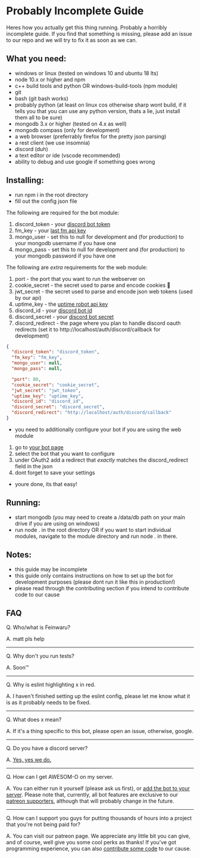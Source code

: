 # Probably Incomplete Guide

Heres how you actually get this thing running. Probably a horribly incomplete guide. If you find that something is missing, please add an issue to our repo and we will try to fix it as soon as we can.

## What you need:
- windows or linux (tested on windows 10 and ubuntu 18 lts)
- node 10.x or higher and npm
- c++ build tools and python OR windows-build-tools (npm module)
- git
- bash (git bash works)
- probably python (at least on linux cos otherwise sharp wont build, if it tells you that you can use any python version, thats a lie, just install them all to be sure)
- mongodb 3.x or higher (tested on 4.x as well)
- mongodb compass (only for development)
- a web browser (preferrably firefox for the pretty json parsing)
- a rest client (we use insomnia)
- discord (duh)
- a text editor or ide (vscode recommended)
- ability to debug and use google if something goes wrong

## Installing:
- run npm i in the root directory
- fill out the config json file

The following are required for the bot module:
1. discord_token - your [discord bot token](https://discordapp.com/developers/applications/)
1. fm_key - your [last fm api key](https://www.last.fm/api)
1. mongo_user - set this to null for development and (for production) to your mongodb username if you have one
1. mongo_pass - set this to null for development and (for production) to your mongodb password if you have one

The following are *extra* requirements for the web module:
1. port - the port that you want to run the webserver on
1. cookie_secret - the secret used to parse and encode cookies :cookie:
1. jwt_secret - the secret used to parse and encode json web tokens (used by our api)
1. uptime_key - the [uptime robot api key](https://uptimerobot.com/api)
1. discord_id - your [discord bot id](https://discordapp.com/developers/applications/)
1. discord_secret - your [discord bot secret](https://discordapp.com/developers/applications/)
1. discord_redirect - the page where you plan to handle discord oauth redirects (set it to http://localhost/auth/discord/callback for development)
```json
{
  "discord_token": "discord_token",
  "fm_key": "fm_key",
  "mongo_user": null,
  "mongo_pass": null,

  "port": 80,
  "cookie_secret": "cookie_secret",
  "jwt_secret": "jwt_token",
  "uptime_key": "uptime_key",
  "discord_id": "discord_id",
  "discord_secret": "discord_secret",
  "discord_redirect": "http://localhost/auth/discord/callback"
}

```
- you need to additionally configure your bot if you are using the web module

1. go to [your bot page](https://discordapp.com/developers/applications/)
1. select the bot that you want to configure
1. under OAuth2 add a redirect that *exactly* matches the discord_redirect field in the json
1. dont forget to save your settings

- youre done, its that easy!


## Running:
- start mongodb (you may need to create a /data/db path on your main drive if you are using on windows)
- run node . in the root directory OR if you want to start individual modules, navigate to the module directory and run node . in there.

## Notes:
- this guide may be incomplete
- this guide only contains instructions on how to set up the bot for development purposes (please dont run it like this in production!)
- please read through the contributing section if you intend to contribute code to our cause

## FAQ
Q. Who/what is Feinwaru?

A. matt pls help

***
Q. Why don't you run tests?

A. Soon:tm:

***
Q. Why is eslint highlighting x in red.

A. I haven't finished setting up the eslint config, please let me know what it is as it probably needs to be fixed.

***
Q. What does x mean?

A. If it's a thing specific to this bot, please open an issue, otherwise, google.

***
Q. Do you have a discord server?

A. [Yes, yes we do.](https://discord.feinwaru.com)

***
Q. How can I get AWESOM-O on my server.

A. You can either run it yourself (please ask us first), or [add the bot to your server](ask_matt_for_link). Please note that, currently, all bot features are exclusive to our [patreon supporters](https://www.patreon.com/awesomo), although that will probably change in the future.

***
Q. How can I support you guys for putting thousands of hours into a project that you're not being paid for?

A. You can visit our patreon page. We appreciate any little bit you can give, and of course, well give you some cool perks as thanks! If you've got programming experience, you can also [contribute some code](link_pending) to our cause.
